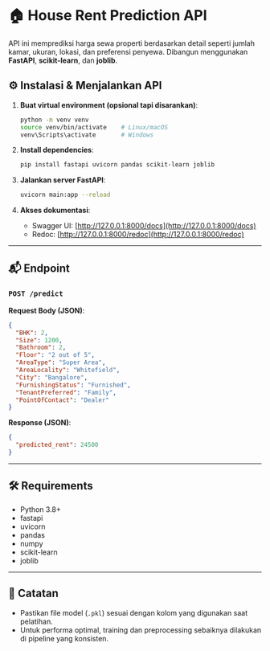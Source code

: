 # 🏠 House Rent Prediction API

API ini memprediksi harga sewa properti berdasarkan detail seperti jumlah kamar, ukuran, lokasi, dan preferensi penyewa. Dibangun menggunakan **FastAPI**, **scikit-learn**, dan **joblib**.

## ⚙️ Instalasi & Menjalankan API

1. **Buat virtual environment (opsional tapi disarankan)**:

   ```bash
   python -m venv venv
   source venv/bin/activate    # Linux/macOS
   venv\Scripts\activate       # Windows
   ```

2. **Install dependencies**:

   ```bash
   pip install fastapi uvicorn pandas scikit-learn joblib
   ```

3. **Jalankan server FastAPI**:

   ```bash
   uvicorn main:app --reload
   ```

4. **Akses dokumentasi**:
   - Swagger UI: [http://127.0.0.1:8000/docs](http://127.0.0.1:8000/docs)
   - Redoc: [http://127.0.0.1:8000/redoc](http://127.0.0.1:8000/redoc)

---

## 📬 Endpoint

### `POST /predict`

**Request Body (JSON)**:

```json
{
  "BHK": 2,
  "Size": 1200,
  "Bathroom": 2,
  "Floor": "2 out of 5",
  "AreaType": "Super Area",
  "AreaLocality": "Whitefield",
  "City": "Bangalore",
  "FurnishingStatus": "Furnished",
  "TenantPreferred": "Family",
  "PointOfContact": "Dealer"
}
```

**Response (JSON)**:

```json
{
  "predicted_rent": 24500
}
```

---

## 🛠️ Requirements

- Python 3.8+
- fastapi
- uvicorn
- pandas
- numpy
- scikit-learn
- joblib

---

## 📌 Catatan

- Pastikan file model (`.pkl`) sesuai dengan kolom yang digunakan saat pelatihan.
- Untuk performa optimal, training dan preprocessing sebaiknya dilakukan di pipeline yang konsisten.
